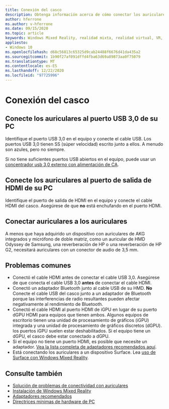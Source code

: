 ```yaml
---
title: Conexión del casco
description: Obtenga información acerca de cómo conectar los auriculares de la realidad mixta de Windows a USB 3,0, HDMI y auriculares.
author: hferrone
ms.author: v-hferrone
ms.date: 09/15/2020
ms.topic: article
keywords: Windows Mixed Reality, realidad mixta, realidad virtual, VR, MR, auriculares, configuración, introducción
appliesto:
- Windows 10
ms.openlocfilehash: d68c56813c65325d9cab24488f6676d41da435a2
ms.sourcegitcommit: 1b90f27af091dffd4fba63d69a89873aa0f75079
ms.translationtype: MT
ms.contentlocale: es-ES
ms.lasthandoff: 12/22/2020
ms.locfileid: "97725996"
---
```

# <a name="plug-in-your-headset"></a>Conexión del casco

## <a name="connect-your-headset-to-your-pcs-usb-30-port"></a>Conecte los auriculares al puerto USB 3,0 de su PC

Identifique el puerto USB 3,0 en el equipo y conecte el cable USB. Los puertos USB 3,0 tienen SS (súper velocidad) escrito junto a ellos. A menudo son azules, pero no siempre.

Si no tiene suficientes puertos USB abiertos en el equipo, puede usar un [concentrador usb 3,0 externo con alimentación de CA](recommended-adapters-for-windows-mixed-reality-capable-pcs.md#using-external-usb-30-hubs-with-windows-mixed-reality-headsets).

## <a name="connect-your-headset-to-your-pcs-hdmi-out-port"></a>Conecte los auriculares al puerto de salida de HDMI de su PC

Identifique el puerto de salida de HDMI en el equipo y conecte el cable HDMI del casco. Asegúrese de que **no** está enchufando en el puerto HDMI.

## <a name="connect-headphones-to-your-headset"></a>Conectar auriculares a los auriculares

A menos que haya adquirido un dispositivo con auriculares de AKG integrados y micrófono de doble matriz, como un auricular de HMD Odyssey de Samsung, una reverberación de HP o una reverberación de HP G2, necesitará auriculares con un conector de audio de 3,5 mm.

## <a name="common-issues"></a>Problemas comunes

* Conectó el cable HDMI antes de conectar el cable USB 3,0.  Asegúrese de que conecta el cable USB 3,0 **antes** de conectar el cable HDMI.
* Conectó un adaptador Bluetooth junto al cable USB de su HMD. **No** Conecte el cable USB del casco junto a un adaptador de Bluetooth porque las interferencias de radio resultantes pueden afectar negativamente al rendimiento de Bluetooth.
* Conectó el cable HDMI al puerto HDMI de iGPU en lugar de su puerto dGPU HDMI para equipos que tienen ambos. Algunos equipos de escritorio tienen una unidad de procesamiento de gráficos (iGPU) integrada y una unidad de procesamiento de gráficos discretos (dGPU). los puertos iGPU suelen estar deshabilitados. Si el equipo tiene un dGPU, el casco debe estar conectado a dGPU.  
* Si el equipo no tiene un puerto HDMI, es posible que necesite un adaptador. [Vea la lista completa de adaptadores recomendados aquí](recommended-adapters-for-windows-mixed-reality-capable-pcs.md).
* Está conectando los auriculares a un dispositivo Surface. Lea [uso de Surface con Windows Mixed Reality](windows-mixed-reality-minimum-pc-hardware-compatibility-guidelines.md#windows-mixed-reality-and-surface).

## <a name="see-also"></a>Consulte también

* [Solución de problemas de conectividad con auriculares](headset-connectivity.md)
* [Instalación de Windows Mixed Reality](install-windows-mixed-reality.md)
* [Adaptadores recomendados](recommended-adapters-for-windows-mixed-reality-capable-pcs.md)
* [Directrices mínimas de hardware de PC](windows-mixed-reality-minimum-pc-hardware-compatibility-guidelines.md)
